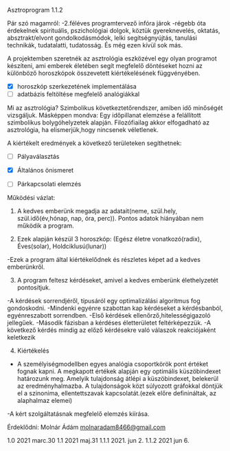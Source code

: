 Asztroprogram 1.1.2

Pár szó magamról: 
-2.féléves programtervező infóra járok
-régebb óta érdekelnek spirituális, pszichológiai dolgok, köztük gyereknevelés, oktatás, absztrakt/elvont gondolkodásmódok, lelki segítségnyújtás, tanulási technikák, tudatalatti, tudatosság. És még ezen kívül sok más. 

A projektemben szeretnék az asztrológia eszközével egy olyan programot készíteni, ami emberek életében segít megfelelő döntéseket hozni az különböző horoszkópok összevetett kiértékelésének  függvényében. 
- [x] horoszkóp szerkezetének implementálása
- [ ] adatbázis feltöltése megfelelő analógiákkal

Mi az asztrológia?
Szimbolikus következtetőrendszer, amiben idő minőségét vizsgáljuk. Másképpen mondva: Egy időpillanat elemzése a felállított szimbolikus bolygóhelyzetek alapján.
Filozófiailag akkor elfogadható az asztrológia, ha elismerjük,hogy nincsenek véletlenek.

A kiértékelt eredmények a következő területeken segíthetnek:
- [ ] Pályaválasztás
- [x] Általános önismeret
- [ ] Párkapcsolati elemzés


Működési vázlat:

1. A kedves emberünk megadja az adatait(neme, szül.hely, szül.idő(év,hónap, nap, óra, perc)). Pontos adatok hiányában nem működik a program.

2. Ezek alapján  készül 3 horoszkóp: (Egész életre vonatkozó(radix), Éves(solar), Holdciklusú(lunar))

-Ezek a program által kiértékelődnek és részletes képet ad a kedves emberünkről.

3. A program feltesz kérdéseket, amivel a kedves emberünk élethelyzetét pontosítjuk.

-A kérdések sorrendjéről, típusáról egy optimalizálási algoritmus fog gondoskodni.
-Mindenki egyénre szabottan kap kérdéseket a kérdésbanból, egyénreszabott sorrendben.
      -Első kérdések ellenőrző,hitelességigazoló jellegűek.
      -Második fázisban a kérdéses életterületet feltérképezzük.
                -A következő kérdés mindig az előző kérdésekre való válaszok reakciójaként keletkezik
      
4. Kiértékelés

- A személyiségmodellben egyes analógia csoportkörök pont értéket fognak kapni. A megkapott értékek alapján egy optimális küszöbindexet határozunk meg.
Amelyik tulajdonság átlépi a küszöbindexet, belekerül az eredményhalmazba.
A tulajdonságok közt súlyozott gráfokkal döntjük el a szinonima, ellentettszavak kapcsolatát.(ezek előre definináltak, az alaphalmaz elemei)

-A kért szolgáltatásnak megfelelő elemzés kiírása.



Érdeklődni: Molnár Ádám molnaradam8466@gmail.com

1.0 2021 marc.30
1.1 2021 maj.31
1.1.1 2021. jun 2.
1.1.2 2021 jun 6.
